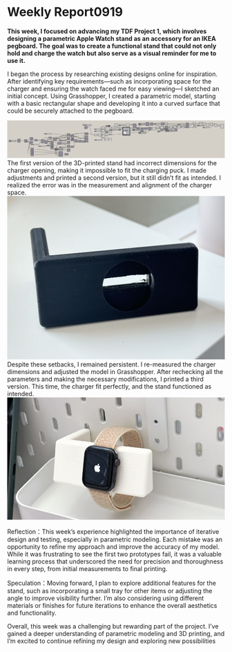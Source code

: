 # Weekly Report0919

**This week, I focused on advancing my TDF Project 1, which involves designing a parametric Apple Watch stand as an accessory for an IKEA pegboard. The goal was to create a functional stand that could not only hold and charge the watch but also serve as a visual reminder for me to use it.**

I began the process by researching existing designs online for inspiration. After identifying key requirements—such as incorporating space for the charger and ensuring the watch faced me for easy viewing—I sketched an initial concept. Using Grasshopper, I created a parametric model, starting with a basic rectangular shape and developing it into a curved surface that could be securely attached to the pegboard.

<img width="1000" alt="first try" src="assets/09191.png">
The first version of the 3D-printed stand had incorrect dimensions for the charger opening, making it impossible to fit the charging puck. I made adjustments and printed a second version, but it still didn’t fit as intended. I realized the error was in the measurement and alignment of the charger space.

<img width="1000" alt="first try" src="assets/09192.pic.jpg">
Despite these setbacks, I remained persistent. I re-measured the charger dimensions and adjusted the model in Grasshopper. After rechecking all the parameters and making the necessary modifications, I printed a third version. This time, the charger fit perfectly, and the stand functioned as intended.

<img width="1000" alt="first try" src="assets/09193.pic.jpg">

Reflection：This week’s experience highlighted the importance of iterative design and testing, especially in parametric modeling. Each mistake was an opportunity to refine my approach and improve the accuracy of my model. While it was frustrating to see the first two prototypes fail, it was a valuable learning process that underscored the need for precision and thoroughness in every step, from initial measurements to final printing.

Speculation：Moving forward, I plan to explore additional features for the stand, such as incorporating a small tray for other items or adjusting the angle to improve visibility further. I’m also considering using different materials or finishes for future iterations to enhance the overall aesthetics and functionality.

Overall, this week was a challenging but rewarding part of the project. I’ve gained a deeper understanding of parametric modeling and 3D printing, and I’m excited to continue refining my design and exploring new possibilities
